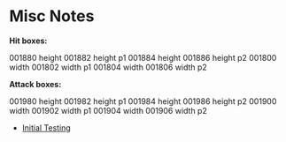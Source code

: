 # Misc Notes

**Hit boxes:**

001880 height 001882 height p1
001884 height 001886 height p2
001800 width 001802 width p1
001804 width 001806 width p2

**Attack boxes:**

001980 height 001982 height p1
001984 height 001986 height p2
001900 width 001902 width p1
001904 width 001906 width p2

- [Initial Testing](https://youtu.be/560UesQnRt8)